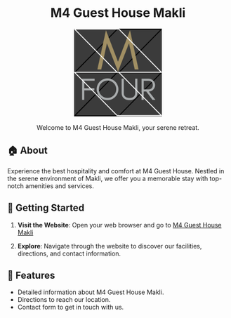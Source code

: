 ﻿<h1 align="center">M4 Guest House Makli</h1>

<div align="center">
  <img src="M4 logo.png" alt="M4 Logo" width="200">
</div>

<p align="center">
  Welcome to M4 Guest House Makli, your serene retreat.
</p>

## 🏠 About

Experience the best hospitality and comfort at M4 Guest House. Nestled in the serene environment of Makli, we offer you a memorable stay with top-notch amenities and services.

## 🚀 Getting Started

1. **Visit the Website**: Open your web browser and go to [M4 Guest House Makli]([https://saadathussain019.github.io/m4/])

2. **Explore**: Navigate through the website to discover our facilities, directions, and contact information.

## 🎨 Features

- Detailed information about M4 Guest House Makli.
- Directions to reach our location.
- Contact form to get in touch with us.
